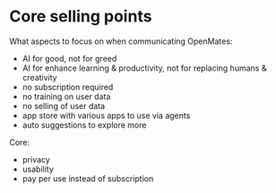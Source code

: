 # Core selling points

What aspects to focus on when communicating OpenMates:
- AI for good, not for greed
- AI for enhance learning & productivity, not for replacing humans & creativity
- no subscription required
- no training on user data
- no selling of user data
- app store with various apps to use via agents
- auto suggestions to explore more

Core:
- privacy
- usability
- pay per use instead of subscription